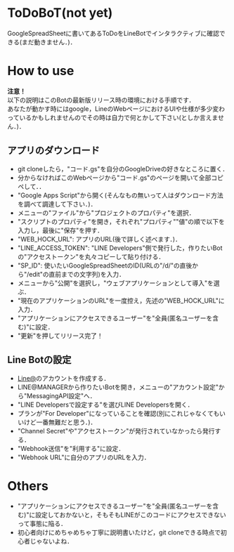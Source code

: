 # ToDoBoT(not yet)
GoogleSpreadSheetに書いてあるToDoをLineBotでインタラクティブに確認できる(まだ動きません．)．

# How to use
__注意！__  
以下の説明はこのBotの最新版リリース時の環境における手順です．  
あなたが動かす時にはgoogle，LineのWebページにおけるUIや仕様が多少変わっているかもしれませんのでその時は自力で何とかして下さい(としか言えません．)．  

## アプリのダウンロード
- git cloneしたら，"コード.gs"を自分のGoogleDriveの好きなところに置く．  
 - 分からなければこのWebページから"コード.gs"のページを開いて全部コピペして．．
- "Google Apps Script"から開く(そんなもの無いって人はダウンロード方法を調べて調達して下さい．)．  
- メニューの"ファイル"から"プロジェクトのプロパティ"を選択．  
- "スクリプトのプロパティ"を開き，それぞれ"プロパティ""値"の順で以下を入力し，最後に"保存"を押す．
 - "WEB_HOCK_URL": アプリのURL(後で詳しく述べます．)．  
 - "LINE_ACCESS_TOKEN": "LINE Developers"側で発行した，作りたいBotの"アクセストークン"を丸々コピーして貼り付ける．  
 - "SP_ID": 使いたいGoogleSpreadSheetのID(URLの"/d/"の直後から"/edit"の直前までの文字列)を入力．  
- メニューから"公開"を選択し，"ウェブアプリケーションとして導入"を選ぶ．  
- "現在のアプリケーションのURL"を一度控え，先述の"WEB_HOCK_URL"に入力．  
- "アプリケーションにアクセスできるユーザー"を"全員(匿名ユーザーを含む)"に設定．  
- "更新"を押してリリース完了！

## Line Botの設定  
- [Line@](https://at.line.me/jp/)のアカウントを作成する．  
- LINE@MANAGERから作りたいBotを開き，メニューの"アカウント設定"から"MessagingAPI設定"へ．  
- "LINE Developersで設定する"を選びLINE Developersを開く．  
- プランが"For Developer"になっていることを確認(別にこれじゃなくてもいいけど一番無難だと思う．)．  
- "Channel Secret"や"アクセストークン"が発行されていなかったら発行する．  
- "Webhook送信"を"利用する"に設定．  
- "Webhook URL"に自分のアプリのURLを入力．

# Others
- "アプリケーションにアクセスできるユーザー"を"全員(匿名ユーザーを含む)"に設定しておかないと，そもそもLINEがこのコードにアクセスできないって事態に陥る．
- 初心者向けにめちゃめちゃ丁寧に説明書いたけど，git cloneできる時点で初心者じゃないよね．
